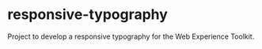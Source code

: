 responsive-typography
=====================

Project to develop a responsive typography for the Web Experience Toolkit.
